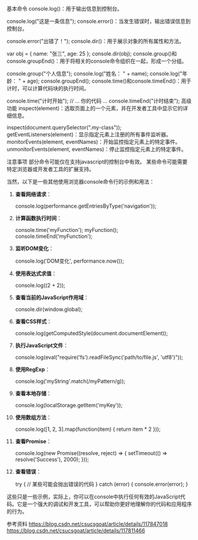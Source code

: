 基本命令
console.log()：用于输出信息到控制台。



console.log("这是一条信息");
console.error()：当发生错误时，输出错误信息到控制台。



console.error("出错了！");
console.dir()：用于展示对象的所有属性和方法。



var obj = { name: "张三", age: 25 };
console.dir(obj);
console.group()和console.groupEnd()：用于将相关的console命令组织在一起，形成一个分组。



console.group("个人信息");
console.log("姓名： " + name);
console.log("年龄： " + age);
console.groupEnd();
console.time()和console.timeEnd()：用于计时，可以计算代码块的执行时间。



console.time("计时开始");
// ... 你的代码 ...
console.timeEnd("计时结束");
高级功能
inspect(element)：选取页面上的一个元素，并在开发者工具中显示它的详细信息。



inspect(document.querySelector(".my-class"));
getEventListeners(element)：显示指定元素上注册的所有事件监听器。
monitorEvents(element, eventNames)：开始监控指定元素上的特定事件。
unmonitorEvents(element, eventNames)：停止监控指定元素上的特定事件。

注意事项
部分命令可能仅在支持javascript的控制台中有效。
某些命令可能需要特定浏览器或开发者工具的扩展支持。


当然，以下是一些其他使用浏览器console命令行的示例和用法：
1. **查看网络请求**：

   console.log(performance.getEntriesByType('navigation'));

2. **计算函数执行时间**：

   console.time('myFunction');
   myFunction();
   console.timeEnd('myFunction');

3. **监听DOM变化**：

   console.log('DOM变化', performance.now());

4. **使用表达式求值**：

   console.log((2 + 2));

5. **查看当前的JavaScript作用域**：

   console.dir(window.global);

6. **查看CSS样式**：

   console.log(getComputedStyle(document.documentElement));

7. **执行JavaScript文件**：

   console.log(eval("require('fs').readFileSync('path/to/file.js', 'utf8')"));

8. **使用RegExp**：

   console.log('myString'.match(/myPattern/g));

9. **查看本地存储**：

   console.log(localStorage.getItem('myKey'));

10. **使用数组方法**：

    console.log([1, 2, 3].map(function(item) { return item * 2 }));
 
11. **查看Promise**：

    console.log(new Promise((resolve, reject) => {
      setTimeout(() => resolve('Success'), 2000);
    }));
 
12. **查看错误**：

    try {
      // 某些可能会抛出错误的代码
    } catch (error) {
      console.error(error);
    }
 
这些只是一些示例，实际上，你可以在console中执行任何有效的JavaScript代码。它是一个强大的调试和开发工具，可以帮助你更好地理解你的代码和应用程序的行为。

参考资料
https://blog.csdn.net/csucsgoat/article/details/117847018
https://blog.csdn.net/csucsgoat/article/details/117811466